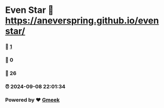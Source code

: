 # Even Star :link: https://aneverspring.github.io/evenstar/ 
### :page_facing_up: [1](https://aneverspring.github.io/evenstar//tag.html) 
### :speech_balloon: 0 
### :hibiscus: 26 
### :alarm_clock: 2024-09-08 22:01:34 
### Powered by :heart: [Gmeek](https://github.com/Meekdai/Gmeek)
